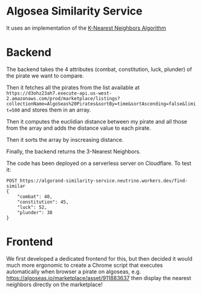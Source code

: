 # Algosea Similarity Service

It uses an implementation of the [K-Nearest Neighbors Algorithm](https://www.ibm.com/topics/knn)

# Backend

The backend takes the 4 attributes (combat, constitution, luck, plunder) of the pirate we want to compare.

Then it fetches all the pirates from the list available at `https://d3ohz23ah7.execute-api.us-west-2.amazonaws.com/prod/marketplace/listings?collectionName=AlgoSeas%20Pirates&sortBy=time&sortAscending=false&limit=500` and stores them in an array.

Then it computes the euclidian distance between my pirate and all those from the array and adds the distance value to each pirate.

Then it sorts the array by inscreasing distance.

Finally, the backend returns the 3-Nearest Neighbors.

The code has been deployed on a serverless server on Cloudflare. To test it:

```
POST https://algorand-similarity-service.neutrino.workers.dev/find-similar
{
    "combat": 40,
    "constitution": 45,
    "luck": 52,
    "plunder": 38
}
```

# Frontend

We first developed a dedicated frontend for this, but then decided it would much more ergonomic to create a Chrome script that executes automatically when browser a pirate on algoseas, e.g. https://algoseas.io/marketplace/asset/911883637 then display the nearest neighbors directly on the marketplace!
